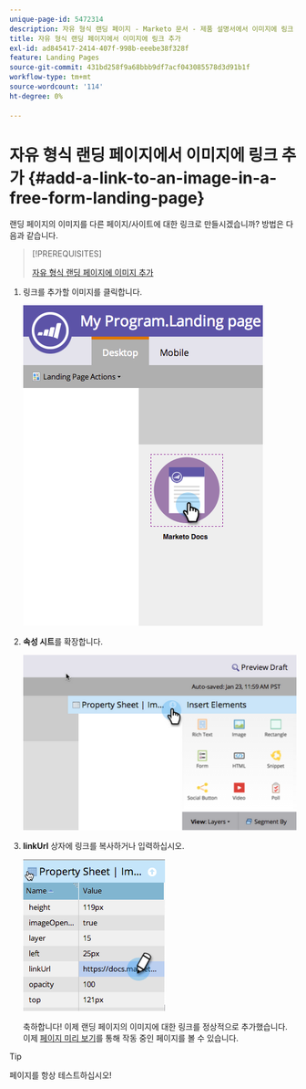 ```yaml
---
unique-page-id: 5472314
description: 자유 형식 랜딩 페이지 - Marketo 문서 - 제품 설명서에서 이미지에 링크 추가
title: 자유 형식 랜딩 페이지에서 이미지에 링크 추가
exl-id: ad845417-2414-407f-998b-eeebe38f328f
feature: Landing Pages
source-git-commit: 431bd258f9a68bbb9df7acf043085578d3d91b1f
workflow-type: tm+mt
source-wordcount: '114'
ht-degree: 0%

---
```


# 자유 형식 랜딩 페이지에서 이미지에 링크 추가 {#add-a-link-to-an-image-in-a-free-form-landing-page}

랜딩 페이지의 이미지를 다른 페이지/사이트에 대한 링크로 만들시겠습니까? 방법은 다음과 같습니다.

>[!PREREQUISITES]
>
>[자유 형식 랜딩 페이지에 이미지 추가](/help/marketo/product-docs/demand-generation/landing-pages/free-form-landing-pages/add-an-image-to-a-free-form-landing-page.md)

1. 링크를 추가할 이미지를 클릭합니다.

   ![](assets/click-on-image.png)

1. **속성 시트**&#x200B;를 확장합니다.

   ![](assets/image2015-5-21-15-3a42-3a27.png)

1. **linkUrl** 상자에 링크를 복사하거나 입력하십시오.

   ![](assets/add-link.png)

   축하합니다! 이제 랜딩 페이지의 이미지에 대한 링크를 정상적으로 추가했습니다. 이제 [페이지 미리 보기](/help/marketo/product-docs/demand-generation/landing-pages/landing-page-actions/preview-a-landing-page.md)를 통해 작동 중인 페이지를 볼 수 있습니다.

>[!TIP]
>
>페이지를 항상 테스트하십시오!
